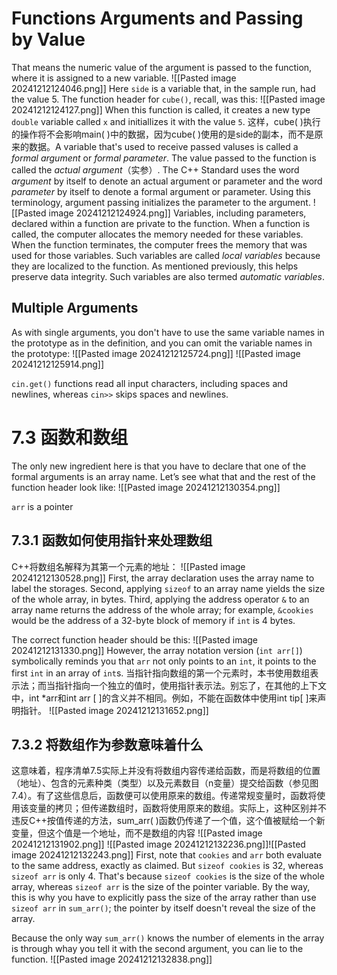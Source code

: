 # Functions Arguments and Passing by Value
That means the numeric value of the argument is passed to the function, where it is assigned to a new variable.
![[Pasted image 20241212124046.png]]
Here `side` is a variable that, in the sample run, had the value 5. The function header for `cube()`, recall, was this:
![[Pasted image 20241212124127.png]]
When this function is called, it creates a new type `double` variable called `x` and initiallizes it with the value `5`. 这样，cube( )执行的操作将不会影响main( )中的数据，因为cube( )使用的是side的副本，而不是原来的数据。A variable that's used to receive passed valuses is called a *formal argument* or *formal parameter*. The value passed to the function is called the *actual argument*（实参）. The C++ Standard uses the word *argument* by itself to denote an actual argument or parameter and the word *parameter* by itself to denote a formal argument or parameter. Using this terminology, argument passing initializes the parameter to the argument.
![[Pasted image 20241212124924.png]]
Variables, including parameters, declared within a function are private to the function. When a function is called, the computer allocates the memory needed for these variables. When the function terminates, the computer frees the memory that was used for those variables. Such variables are called _local variables_ because they are localized to the function. As mentioned previously, this helps preserve data integrity. Such variables are also termed _automatic variables_.

## Multiple Arguments
As with single arguments, you don't have to use the same variable names in the prototype as in the definition, and you can omit the variable names in the prototype:
![[Pasted image 20241212125724.png]]
![[Pasted image 20241212125914.png]]

`cin.get()` functions read all input characters, including spaces and newlines, whereas `cin>>` skips spaces and newlines. 

# 7.3 函数和数组
The only new ingredient here is that you have to declare that one of the formal arguments is an array name. Let’s see what that and the rest of the function header look like:
![[Pasted image 20241212130354.png]]

`arr` is a pointer

## 7.3.1 函数如何使用指针来处理数组
C++将数组名解释为其第一个元素的地址：
![[Pasted image 20241212130528.png]]
First, the array declaration uses the array name to label the storages. Second, applying `sizeof` to an array name yields the size of the whole array, in bytes. Third, applying the address operator `&` to an array name returns the address of the whole array; for example, `&cookies` would be the address of a 32-byte block of memory if `int` is 4 bytes.

The correct function header should be this:
![[Pasted image 20241212131330.png]]
However, the array notation version (`int arr[]`) symbolically reminds you that `arr` not only points to an `int`, it points to the first `int` in an array of `int`s. 当指针指向数组的第一个元素时，本书使用数组表示法；而当指针指向一个独立的值时，使用指针表示法。别忘了，在其他的上下文中，int \*arr和int arr [ ]的含义并不相同。例如，不能在函数体中使用int tip[ ]来声明指针。
![[Pasted image 20241212131652.png]]

## 7.3.2 将数组作为参数意味着什么
这意味着，程序清单7.5实际上并没有将数组内容传递给函数，而是将数组的位置（地址）、包含的元素种类（类型）以及元素数目（n变量）提交给函数（参见图7.4）。有了这些信息后，函数便可以使用原来的数组。传递常规变量时，函数将使用该变量的拷贝；但传递数组时，函数将使用原来的数组。实际上，这种区别并不违反C++按值传递的方法，sum_arr( )函数仍传递了一个值，这个值被赋给一个新变量，但这个值是一个地址，而不是数组的内容
![[Pasted image 20241212131902.png]]
![[Pasted image 20241212132236.png]]![[Pasted image 20241212132243.png]]
First, note that `cookies` and `arr` both evaluate to the same address, exactly as claimed. But `sizeof cookies` is 32, whereas `sizeof arr` is only 4. That's because `sizeof cookies` is the size of the whole array, whereas `sizeof arr` is the size of the pointer variable. By the way, this is why you have to explicitly pass the size of the array rather than use `sizeof arr` in `sum_arr()`; the pointer by itself doesn't reveal the size of the array.

Because the only way `sum_arr()` knows the number of elements in the array is through whay you tell it with the second argument, you can lie to the function.
![[Pasted image 20241212132838.png]]